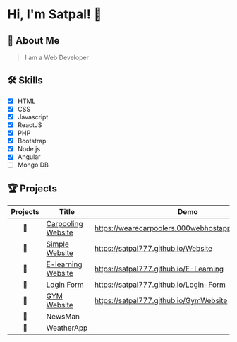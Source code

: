 
# Hi, I'm Satpal! 👋

  
## 🚀 About Me
> I am a Web Developer

  
## 🛠 Skills
- [x] HTML
- [x] CSS
- [x] Javascript
- [x] ReactJS
- [x] PHP
- [x] Bootstrap
- [x] Node.js
- [x] Angular
- [ ] Mongo DB

## 🏆 Projects
| Projects |  Title |  Demo  |
| :----:  | ----  | ----  |
| 🥇 | [Carpooling Website](https://github.com/Satpal777/Carpooling) | https://wearecarpoolers.000webhostapp.com/login.php  |
| 🥇 | [Simple Website](https://github.com/Satpal777/Website) | https://satpal777.github.io/Website  |
| 🥇 | [E-learning Website](https://github.com/Satpal777/E-Learning) | https://satpal777.github.io/E-Learning  |
| 🥇 | [Login Form](https://github.com/Satpal777/Login-Form) | https://satpal777.github.io/Login-Form |
| 🥇 | [GYM Website](https://github.com/Satpal777/GymWebsite) | https://satpal777.github.io/GymWebsite |
| 🥇 | NewsMan |   |
| 🥇 | WeatherApp |   |

 
